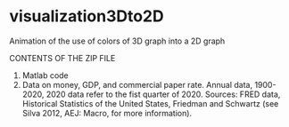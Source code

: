 # visualization3Dto2D
Animation of the use of colors of 3D graph into a 2D graph

CONTENTS OF THE ZIP FILE
1. Matlab code
2. Data on money, GDP, and commercial paper rate. Annual data, 1900-2020, 2020 data refer to the fist quarter of 2020. Sources: FRED data, Historical Statistics of the United States, Friedman and Schwartz (see Silva 2012, AEJ: Macro, for more information).

